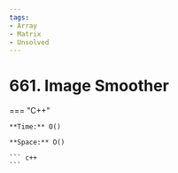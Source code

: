 ```yaml
---
tags:
- Array
- Matrix
- Unsolved
---
```



# 661. Image Smoother

=== "C++"

    **Time:** O()

    **Space:** O()

    ``` c++
    ```